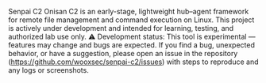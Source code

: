 Senpai C2
Onisan C2 is an early-stage, lightweight hub–agent framework for remote file management and command execution on Linux. This project is actively under development and intended for learning, testing, and authorized lab use only.
⚠️ Development status: This tool is experimental — features may change and bugs are expected. If you find a bug, unexpected behavior, or have a suggestion, please open an issue in the repository (https://github.com/wooxsec/senpai-c2/issues) with steps to reproduce and any logs or screenshots.
